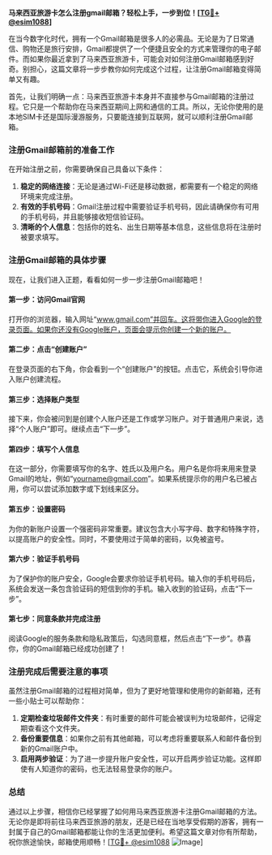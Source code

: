 **马来西亚旅游卡怎么注册gmail邮箱？轻松上手，一步到位！[[TG💪+ @esim1088](https://t.me/s/esim1088)]**

在当今数字化时代，拥有一个Gmail邮箱是很多人的必需品。无论是为了日常通信、购物还是旅行安排，Gmail都提供了一个便捷且安全的方式来管理你的电子邮件。而如果你最近拿到了马来西亚旅游卡，可能会对如何注册Gmail邮箱感到好奇。别担心，这篇文章将一步步教你如何完成这个过程，让注册Gmail邮箱变得简单又有趣。

首先，让我们明确一点：马来西亚旅游卡本身并不直接参与Gmail邮箱的注册过程。它只是一个帮助你在马来西亚期间上网和通信的工具。所以，无论你使用的是本地SIM卡还是国际漫游服务，只要能连接到互联网，就可以顺利注册Gmail邮箱。

### 注册Gmail邮箱前的准备工作

在开始注册之前，你需要确保自己具备以下条件：

1. **稳定的网络连接**：无论是通过Wi-Fi还是移动数据，都需要有一个稳定的网络环境来完成注册。
2. **有效的手机号码**：Gmail注册过程中需要验证手机号码，因此请确保你有可用的手机号码，并且能够接收短信验证码。
3. **清晰的个人信息**：包括你的姓名、出生日期等基本信息，这些信息将在注册时被要求填写。

### 注册Gmail邮箱的具体步骤

现在，让我们进入正题，看看如何一步一步注册Gmail邮箱吧！

#### 第一步：访问Gmail官网

打开你的浏览器，输入网址“www.gmail.com”并回车。这将带你进入Google的登录页面。如果你还没有Google账户，页面会提示你创建一个新的账户。

#### 第二步：点击“创建账户”

在登录页面的右下角，你会看到一个“创建账户”的按钮。点击它，系统会引导你进入账户创建流程。

#### 第三步：选择账户类型

接下来，你会被问到是创建个人账户还是工作或学习账户。对于普通用户来说，选择“个人账户”即可。继续点击“下一步”。

#### 第四步：填写个人信息

在这一部分，你需要填写你的名字、姓氏以及用户名。用户名是你将来用来登录Gmail的地址，例如“yourname@gmail.com”。如果系统提示你的用户名已被占用，你可以尝试添加数字或下划线来区分。

#### 第五步：设置密码

为你的新账户设置一个强密码非常重要。建议包含大小写字母、数字和特殊字符，以提高账户的安全性。同时，不要使用过于简单的密码，以免被盗号。

#### 第六步：验证手机号码

为了保护你的账户安全，Google会要求你验证手机号码。输入你的手机号码后，系统会发送一条包含验证码的短信到你的手机。输入收到的验证码，点击“下一步”。

#### 第七步：同意条款并完成注册

阅读Google的服务条款和隐私政策后，勾选同意框，然后点击“下一步”。恭喜你，你的Gmail邮箱已经成功创建了！

### 注册完成后需要注意的事项

虽然注册Gmail邮箱的过程相对简单，但为了更好地管理和使用你的新邮箱，还有一些小贴士可以帮助你：

1. **定期检查垃圾邮件文件夹**：有时重要的邮件可能会被误判为垃圾邮件，记得定期查看这个文件夹。
2. **备份重要信息**：如果你之前有其他邮箱，可以考虑将重要联系人和邮件备份到新的Gmail账户中。
3. **启用两步验证**：为了进一步提升账户安全性，可以开启两步验证功能。这样即使有人知道你的密码，也无法轻易登录你的账户。

### 总结

通过以上步骤，相信你已经掌握了如何用马来西亚旅游卡注册Gmail邮箱的方法。无论你是即将前往马来西亚旅游的朋友，还是已经在当地享受假期的游客，拥有一封属于自己的Gmail邮箱都能让你的生活更加便利。希望这篇文章对你有所帮助，祝你旅途愉快，邮箱使用顺畅！[[TG💪+ @esim1088](https://t.me/s/esim1088) ![Image](https://i.postimg.cc/4NQfJmqS/Snipaste-2025-05-13-00-14-12.png)]